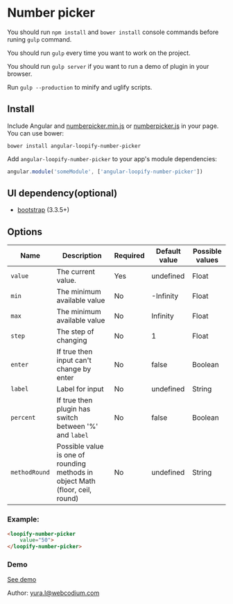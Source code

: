 # Number picker

You should run `npm install` and `bower install` console commands before runing `gulp` command.

You should run `gulp` every time you want to work on the project.

You should run `gulp server` if you want to run a demo of plugin in your browser.

Run `gulp --production` to minify and uglify scripts.

## Install

Include Angular and [numberpicker.min.js](https://github.com/WebCodium/angular-loopify-number-picker/blob/master/dist/js/numberpicker.min.js) or [numberpicker.js](https://github.com/WebCodium/angular-loopify-number-picker/blob/master/dist/js/numberpicker.js) in your page. You can use bower:

`bower install angular-loopify-number-picker`

Add `angular-loopify-number-picker` to your app's module dependencies:

```javascript
angular.module('someModule', ['angular-loopify-number-picker'])
```

## UI dependency(optional)
- [bootstrap](http://getbootstrap.com) (3.3.5+)

## Options

| Name | Description | Required | Default value | Possible values |
| --- | --- | --- | --- | --- |
| `value` | The current value. | Yes | undefined | Float |
| `min` | The minimum available value | No | -Infinity | Float |
| `max` | The minimum available value | No | Infinity | Float |
| `step` | The step of changing | No | 1 | Float |
| `enter` | If true then input can't change by enter | No | false | Boolean |
| `label` | Label for input | No | undefined | String |
| `percent` | If true then plugin has switch between '%' and `label` | No | false | Boolean |
| `methodRound` | Possible value is one of rounding methods in object Math (floor, ceil, round) | No | undefined | String |

### Example:

```html
<loopify-number-picker
    value="50">
</loopify-number-picker>
```

### Demo
[See demo](http://codepen.io/anon/pen/MKwQYE)

Author: yura.l@webcodium.com
